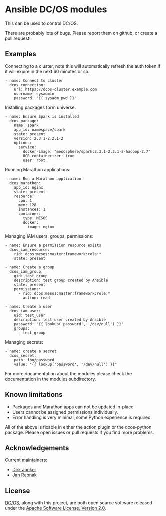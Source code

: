 # Ansible DC/OS modules

This can be used to control DC/OS.

There are probably lots of bugs. Please report them on github, or create a pull request!

## Examples

Connecting to a cluster, note this will automatically refresh the auth token if it will expire in the next 60 minutes or so.

    - name: Connect to cluster
      dcos_connection:
        url: https://dcos-cluster.example.com
        username: sysadmin
        password: "{{ sysadm_pwd }}"

Installing packages form universe:

    - name: Ensure Spark is installed
      dcos_package:
        name: spark
        app_id: namespace/spark
        state: present
        version: 2.3.1-2.2.1-2
        options:
          service:
            docker-image: "mesosphere/spark:2.3.1-2.2.1-2-hadoop-2.7"
            UCR_containerizer: true
            user: root

Running Marathon applications:

    - name: Run a Marathon application
      dcos_marathon:
        app_id: nginx
        state: present
        resource:
          cpu: 1
          mem: 128
          instances: 1
          container:
            type: MESOS
            docker:
              image: nginx

Managing IAM users, groups, permissions:

    - name: Ensure a permission resource exists
      dcos_iam_resource:
        rid: dcos:mesos:master:framework:role:*
        state: present

    - name: Create a group
      dcos_iam_group:
        gid: test_group
        description: test group created by Ansible
        state: present
        permissions:
          - rid: dcos:mesos:master:framework:role:*
            action: read

    - name: Create a user
      dcos_iam_user:
        uid: test_user
        description: test user created by Ansible
        password: "{{ lookup('password', '/dev/null') }}"
        groups:
          - test_group

Managing secrets:

    - name: create a secret
      dcos_secret:
        path: foo/password
        value: "{{ lookup('password', '/dev/null') }}"

For more documentation about the modules please check the documentation in the modules
subdirectory.

## Known limitations

- Packages and Marathon apps can not be updated in-place
- Users cannot be assigned permissions individually.
- Error handling is very minimal, some Python experience is required.

All of the above is fixable in either the action plugin or the dcos-python package. Please open issues or pull requests if you find more problems.

## Acknowledgements

Current maintainers:
* [Dirk Jonker][github-dirkjonker]
* [Jan Repnak][github-jrx]

## License
[DC/OS][github-dcos], along with this project, are both open source software released under the
[Apache Software License, Version 2.0](LICENSE).

[github-dcos]: https://github.com/dcos/dcos
[github-jrx]: https://github.com/jrx
[github-dirkjonker]: https://github.com/dirkjonker